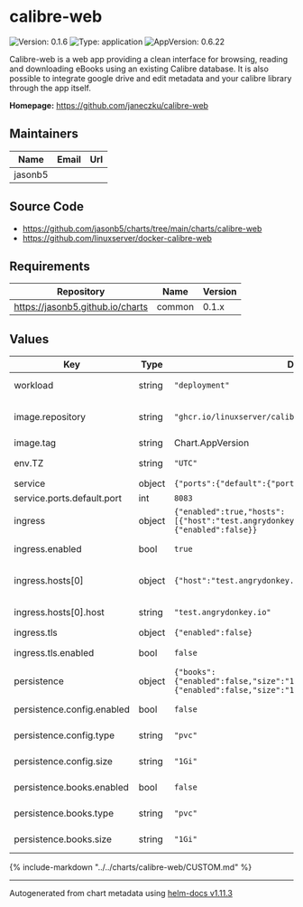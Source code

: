 # calibre-web

![Version: 0.1.6](https://img.shields.io/badge/Version-0.1.6-informational?style=flat-square) ![Type: application](https://img.shields.io/badge/Type-application-informational?style=flat-square) ![AppVersion: 0.6.22](https://img.shields.io/badge/AppVersion-0.6.22-informational?style=flat-square)

Calibre-web is a web app providing a clean interface for browsing, reading and downloading eBooks using an existing Calibre database. It is also possible to integrate google drive and edit metadata and your calibre library through the app itself.

**Homepage:** <https://github.com/janeczku/calibre-web>

## Maintainers

| Name | Email | Url |
| ---- | ------ | --- |
| jasonb5 |  |  |

## Source Code

* <https://github.com/jasonb5/charts/tree/main/charts/calibre-web>
* <https://github.com/linuxserver/docker-calibre-web>

## Requirements

| Repository | Name | Version |
|------------|------|---------|
| https://jasonb5.github.io/charts | common | 0.1.x |

## Values

| Key | Type | Default | Description |
|-----|------|---------|-------------|
| workload | string | `"deployment"` | The default [workload](https://jasonb5.github.io/charts/site/guide/common-library/#workload) type |
| image.repository | string | `"ghcr.io/linuxserver/calibre-web"` | Container image repository |
| image.tag | string | Chart.AppVersion | Image tag |
| env.TZ | string | `"UTC"` | Set the timezone |
| service | object | `{"ports":{"default":{"port":8083}}}` | [Service](https://jasonb5.github.io/charts/site/guide/common-library/#service) |
| service.ports.default.port | int | `8083` | Default port |
| ingress | object | `{"enabled":true,"hosts":[{"host":"test.angrydonkey.io","name":"default"}],"tls":{"enabled":false}}` | [Ingress](https://jasonb5.github.io/charts/site/guide/common-library/#ingress) |
| ingress.enabled | bool | `true` | Enable/disable ingress |
| ingress.hosts[0] | object | `{"host":"test.angrydonkey.io","name":"default"}` | Reference default service |
| ingress.hosts[0].host | string | `"test.angrydonkey.io"` | Ingress hostname |
| ingress.tls | object | `{"enabled":false}` | [TLS](https://jasonb5.github.io/charts/site/guide/common-library/#tls) |
| ingress.tls.enabled | bool | `false` | Enable/disable tls |
| persistence | object | `{"books":{"enabled":false,"size":"1Gi","type":"pvc"},"config":{"enabled":false,"size":"1Gi","type":"pvc"}}` | [Persistence](https://jasonb5.github.io/charts/site/guide/common-library/#persistence) |
| persistence.config.enabled | bool | `false` | Enable/disable persistence |
| persistence.config.type | string | `"pvc"` | Type of volume mount |
| persistence.config.size | string | `"1Gi"` | Size of volume |
| persistence.books.enabled | bool | `false` | Enable/disable persistence |
| persistence.books.type | string | `"pvc"` | Type of volume mount |
| persistence.books.size | string | `"1Gi"` | Size of volume |

{%
include-markdown "../../charts/calibre-web/CUSTOM.md"
%}

----------------------------------------------
Autogenerated from chart metadata using [helm-docs v1.11.3](https://github.com/norwoodj/helm-docs/releases/v1.11.3)
